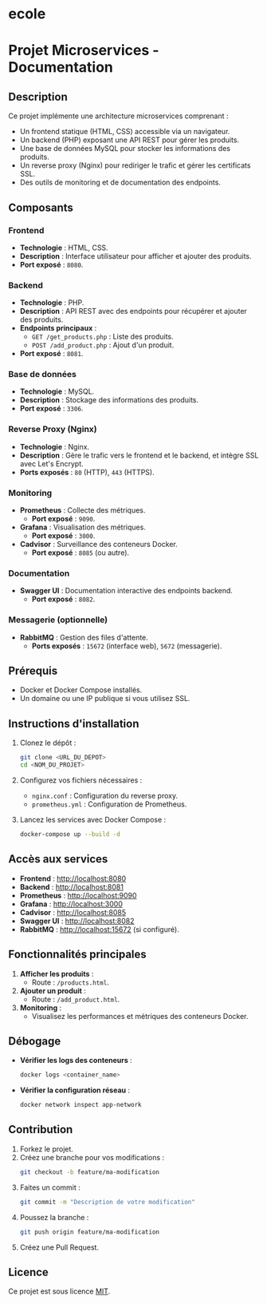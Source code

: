 # ecole

# Projet Microservices - Documentation

## Description
Ce projet implémente une architecture microservices comprenant :
- Un frontend statique (HTML, CSS) accessible via un navigateur.
- Un backend (PHP) exposant une API REST pour gérer les produits.
- Une base de données MySQL pour stocker les informations des produits.
- Un reverse proxy (Nginx) pour rediriger le trafic et gérer les certificats SSL.
- Des outils de monitoring et de documentation des endpoints.

## Composants

### Frontend
- **Technologie** : HTML, CSS.
- **Description** : Interface utilisateur pour afficher et ajouter des produits.
- **Port exposé** : `8080`.

### Backend
- **Technologie** : PHP.
- **Description** : API REST avec des endpoints pour récupérer et ajouter des produits.
- **Endpoints principaux** :
  - `GET /get_products.php` : Liste des produits.
  - `POST /add_product.php` : Ajout d'un produit.
- **Port exposé** : `8081`.

### Base de données
- **Technologie** : MySQL.
- **Description** : Stockage des informations des produits.
- **Port exposé** : `3306`.

### Reverse Proxy (Nginx)
- **Technologie** : Nginx.
- **Description** : Gère le trafic vers le frontend et le backend, et intègre SSL avec Let's Encrypt.
- **Ports exposés** : `80` (HTTP), `443` (HTTPS).

### Monitoring
- **Prometheus** : Collecte des métriques.
  - **Port exposé** : `9090`.
- **Grafana** : Visualisation des métriques.
  - **Port exposé** : `3000`.
- **Cadvisor** : Surveillance des conteneurs Docker.
  - **Port exposé** : `8085` (ou autre).

### Documentation
- **Swagger UI** : Documentation interactive des endpoints backend.
  - **Port exposé** : `8082`.

### Messagerie (optionnelle)
- **RabbitMQ** : Gestion des files d'attente.
  - **Ports exposés** : `15672` (interface web), `5672` (messagerie).

## Prérequis
- Docker et Docker Compose installés.
- Un domaine ou une IP publique si vous utilisez SSL.

## Instructions d'installation
1. Clonez le dépôt :
   ```bash
   git clone <URL_DU_DEPOT>
   cd <NOM_DU_PROJET>
   ```
2. Configurez vos fichiers nécessaires :
   - `nginx.conf` : Configuration du reverse proxy.
   - `prometheus.yml` : Configuration de Prometheus.

3. Lancez les services avec Docker Compose :
   ```bash
   docker-compose up --build -d
   ```

## Accès aux services
- **Frontend** : [http://localhost:8080](http://localhost:8080)
- **Backend** : [http://localhost:8081](http://localhost:8081)
- **Prometheus** : [http://localhost:9090](http://localhost:9090)
- **Grafana** : [http://localhost:3000](http://localhost:3000)
- **Cadvisor** : [http://localhost:8085](http://localhost:8085)
- **Swagger UI** : [http://localhost:8082](http://localhost:8082)
- **RabbitMQ** : [http://localhost:15672](http://localhost:15672) (si configuré).

## Fonctionnalités principales
1. **Afficher les produits** :
   - Route : `/products.html`.
2. **Ajouter un produit** :
   - Route : `/add_product.html`.
3. **Monitoring** :
   - Visualisez les performances et métriques des conteneurs Docker.

## Débogage
- **Vérifier les logs des conteneurs** :
  ```bash
  docker logs <container_name>
  ```
- **Vérifier la configuration réseau** :
  ```bash
  docker network inspect app-network
  ```

## Contribution
1. Forkez le projet.
2. Créez une branche pour vos modifications :
   ```bash
   git checkout -b feature/ma-modification
   ```
3. Faites un commit :
   ```bash
   git commit -m "Description de votre modification"
   ```
4. Poussez la branche :
   ```bash
   git push origin feature/ma-modification
   ```
5. Créez une Pull Request.

## Licence
Ce projet est sous licence [MIT](LICENSE).

